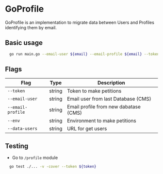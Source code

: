 # GoProfile

GoProfile is an implementation to migrate data between Users and Profiles identifying them by email.

## Basic usage

```sh
  go run main.go --email-user ${email} --email-profile ${email} --token ${token}
```

## Flags

| Flag            | Type   | Description                        |
|-----------------|--------|------------------------------------|
|`--token`        | string |Token to make petitions|
|`--email-user`   | string |Email user from last Database (CMS) |
|`--email-profile` | string |Email profile from new dabatase (CMS)|
|`--env`          | string |Environment to make petitions       |
|`--data-users`   | string |URL for get users                   |


## Testing

* Go to `/profile` module

```sh
  go test ./... -v -cover --token ${token}
```